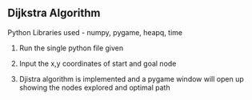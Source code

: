 ## Dijkstra Algorithm

Python Libraries used - numpy, pygame, heapq, time

1) Run the single python file given

2) Input the x,y coordinates of start and goal node

3) Djistra algorithm is implemented and a pygame window will open up showing the nodes explored and optimal path
